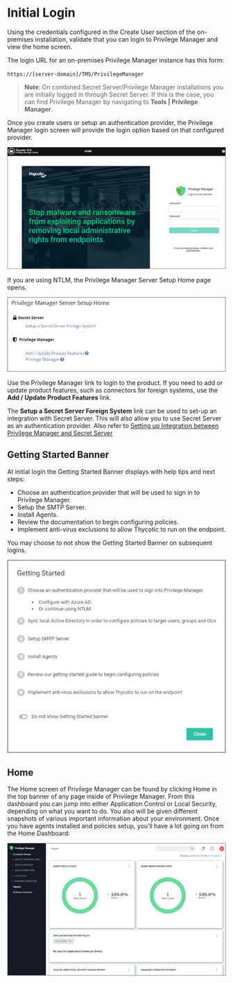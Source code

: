 [title]: # (Initial Login)
[tags]: # (on-prem)
[priority]: # (502)
# Initial Login

Using the credentials configured in the Create User section of the on-premises installation, validate that you can login to Privilege Manager and view the home screen.

The login URL for an on-premises Privilege Manager instance has this form:

`https://[server-domain]/TMS/PrivilegeManager`

>**Note**:
>On combined Secret Server/Privilege Manager installations you are initially logged in through Secret Server. If this is the case, you can find Privilege Manager by navigating to __Tools | Privilege Manager__.

Once you create users or setup an authentication provider, the Privilege Manager login screen will provide the login option based on that configured provider.

![Login](images/new-login.png "Privilege Manager login page")

If you are using NTLM, the Privilege Manager Server Setup Home page opens.

![setup home page](images/pm_server_setup_home.png "Privilege Manager Server Setup Home page")

Use the Privilege Manager link to login to the product. If you need to add or update product features, such as connectors for foreign systems, use the __Add / Update Product Features__ link.

The __Setup a Secret Server Foreign System__ link can be used to set-up an integration with Secret Server. This will also allow you to use Secret Server as an authentication provider. Also refer to [Setting up Integration between Privilege Manager and Secret Server](../integration/thycotic/set-up-pm-ss-integration.md)

## Getting Started Banner

At initial login the Getting Started Banner displays with help tips and next steps:

* Choose an authentication provider that will be used to sign in to Privilege Manager.
* Setup the SMTP Server.
* Install Agents.
* Review the documentation to begin configuring policies.
* Implement anti-virus exclusions to allow Thycotic to run on the endpoint.

You may choose to not show the Getting Started Banner on subsequent logins.

![Home screen](images/getting-started-banner.png "Getting Started Banner with references")

## Home

The Home screen of Privilege Manager can be found by clicking Home in the top banner of any page inside of Privilege Manager. From this dashboard you can jump into either Application Control or Local Security, depending on what you want to do. You also will be given different snapshots of various important information about your environment. Once you have agents installed and policies setup, you’ll have a lot going on from the Home Dashboard:

![Home screen](images/home-new-install.png "Home page new installations")
